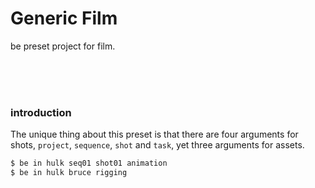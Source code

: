 # Generic Film

be preset project for film.

<br>
<br>
<br>

### introduction

The unique thing about this preset is that there are four arguments for shots, `project`, `sequence`, `shot` and `task`, yet three arguments for assets.

```bash
$ be in hulk seq01 shot01 animation
$ be in hulk bruce rigging
```
